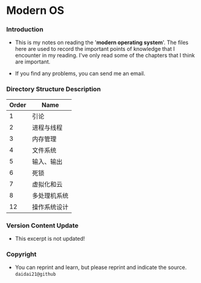 # Modern OS

### Introduction

- This is my notes on reading the '**modern operating system**'. The files here are used to record the important points of knowledge that I encounter in my reading. I've only read some of the chapters that I think are important.

- If you find any problems, you can send me an email.

### Directory Structure Description

Order | Name
| - | - |
1 | 引论
2 | 进程与线程
3 | 内存管理
4 | 文件系统
5 | 输入、输出
6 | 死锁
7 | 虚拟化和云
8 | 多处理机系统
12 | 操作系统设计

### Version Content Update

- This excerpt is not updated!

### Copyright

- You can reprint and learn, but please reprint and indicate the source. `daidai21@github`
